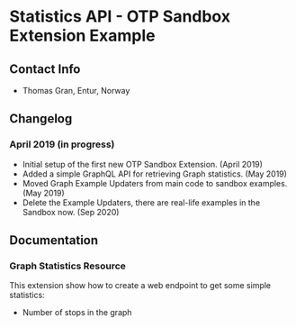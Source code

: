 # Statistics API - OTP Sandbox Extension Example

## Contact Info
- Thomas Gran, Entur, Norway

## Changelog

### April 2019 (in progress)

- Initial setup of the first new OTP Sandbox Extension. (April 2019)
- Added a simple GraphQL API for retrieving Graph statistics. (May 2019)
- Moved Graph Example Updaters from main code to sandbox examples. (May 2019) 
- Delete the Example Updaters, there are real-life examples in the Sandbox now. (Sep 2020)

## Documentation

### Graph Statistics Resource
This extension show how to create a web endpoint to get some simple statistics: 
- Number of stops in the graph
 